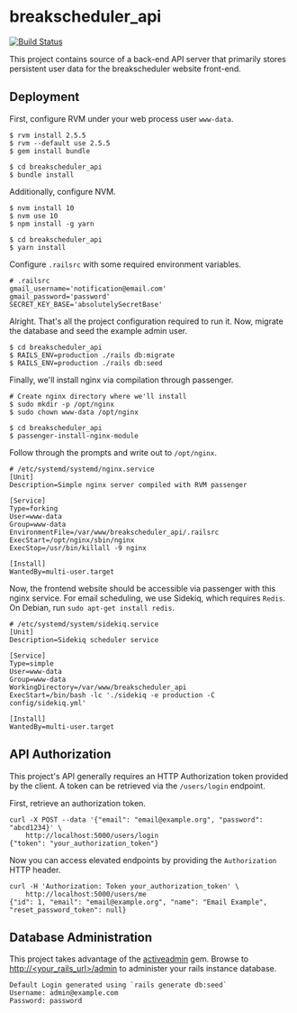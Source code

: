 # breakscheduler_api

[![Build Status](https://travis-ci.org/kevr/breakscheduler_api.svg?branch=master)](https://travis-ci.org/kevr/breakscheduler_api)

This project contains source of a back-end API server that primarily stores persistent user data for the breakscheduler website front-end.

## Deployment

First, configure RVM under your web process user `www-data`.

    $ rvm install 2.5.5
    $ rvm --default use 2.5.5
    $ gem install bundle

    $ cd breakscheduler_api
    $ bundle install

Additionally, configure NVM.

    $ nvm install 10
    $ nvm use 10
    $ npm install -g yarn

    $ cd breakscheduler_api
    $ yarn install

Configure `.railsrc` with some required environment variables.

    # .railsrc
    gmail_username='notification@email.com'
    gmail_password='password'
    SECRET_KEY_BASE='absolutelySecretBase'

Alright. That's all the project configuration required to run it. Now, migrate the database and seed the example admin user.

    $ cd breakscheduler_api
    $ RAILS_ENV=production ./rails db:migrate
    $ RAILS_ENV=production ./rails db:seed

Finally, we'll install nginx via compilation through passenger.

    # Create nginx directory where we'll install
    $ sudo mkdir -p /opt/nginx
    $ sudo chown www-data /opt/nginx

    $ cd breakscheduler_api
    $ passenger-install-nginx-module

Follow through the prompts and write out to `/opt/nginx`.

    # /etc/systemd/systemd/nginx.service
    [Unit]
    Description=Simple nginx server compiled with RVM passenger

    [Service]
    Type=forking
    User=www-data
    Group=www-data
    EnvironmentFile=/var/www/breakscheduler_api/.railsrc
    ExecStart=/opt/nginx/sbin/nginx
    ExecStop=/usr/bin/killall -9 nginx

    [Install]
    WantedBy=multi-user.target

Now, the frontend website should be accessible via passenger with this nginx service. For email scheduling, we use Sidekiq, which requires `Redis`. On Debian, run `sudo apt-get install redis`.

    # /etc/systemd/system/sidekiq.service
    [Unit]
    Description=Sidekiq scheduler service

    [Service]
    Type=simple
    User=www-data
    Group=www-data
    WorkingDirectory=/var/www/breakscheduler_api
    ExecStart=/bin/bash -lc './sidekiq -e production -C config/sidekiq.yml'
    
    [Install]
    WantedBy=multi-user.target

## API Authorization

This project's API generally requires an HTTP Authorization token provided by the client. A token can be retrieved via the `/users/login` endpoint.

First, retrieve an authorization token.

    curl -X POST --data '{"email": "email@example.org", "password": "abcd1234}' \
        http://localhost:5000/users/login
    {"token": "your_authorization_token"}

Now you can access elevated endpoints by providing the `Authorization` HTTP header.

    curl -H 'Authorization: Token your_authorization_token' \
        http://localhost:5000/users/me
    {"id": 1, "email": "email@example.org", "name": "Email Example", "reset_password_token": null}

## Database Administration

This project takes advantage of the [activeadmin](https://github.com/activeadmin/activeadmin) gem. Browse to [http://<your_rails_url>/admin](#) to administer your rails instance database.

    Default Login generated using `rails generate db:seed`
    Username: admin@example.com
    Password: password
    